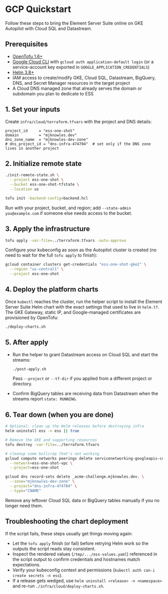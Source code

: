 # GCP Quickstart

Follow these steps to bring the Element Server Suite online on GKE Autopilot with Cloud SQL and Datastream.

## Prerequisites

- [OpenTofu 1.6+](https://opentofu.org/)
- [Google Cloud CLI](https://cloud.google.com/sdk/docs/install) with `gcloud auth application-default login` (or a service-account key exported in `GOOGLE_APPLICATION_CREDENTIALS`)
- [Helm 3.8+](https://helm.sh/)
- IAM access to create/modify GKE, Cloud SQL, Datastream, BigQuery, DNS, and Secret Manager resources in the target project
- A Cloud DNS managed zone that already serves the domain or subdomain you plan to dedicate to ESS

## 1. Set your inputs

Create `infra/cloud/terraform.tfvars` with the project and DNS details:

```hcl
project_id     = "ess-one-shot"
domain         = "mjknowles.dev"
dns_zone_name  = "mjknowles-dev-zone"
# dns_project_id = "dns-infra-474704"  # set only if the DNS zone lives in another project
```

## 2. Initialize remote state

```bash
./init-remote-state.sh \
  --project ess-one-shot \
  --bucket ess-one-shot-tfstate \
  --location us

tofu init -backend-config=backend.hcl
```

Run with your project, bucket, and region; add `--state-admin you@example.com` if someone else needs access to the bucket.

## 3. Apply the infrastructure

```bash
tofu apply -var-file=../terraform.tfvars -auto-approve

```

Configure your kubeconfig as soon as the Autopilot cluster is created (no need to wait for the full `tofu apply` to finish):

```bash
gcloud container clusters get-credentials "ess-one-shot-gke2" \
  --region "us-central1" \
  --project ess-one-shot
```

## 4. Deploy the platform charts

Once `kubectl` reaches the cluster, run the helper script to install the Element Server Suite Helm chart with the exact settings that used to live in `helm.tf`. The GKE Gateway, static IP, and Google-managed certificates are provisioned by OpenTofu:

```bash
./deploy-charts.sh
```

## 5. After apply

- Run the helper to grant Datastream access on Cloud SQL and start the streams:

  ```bash
  ./post-apply.sh
  ```

  Pass `--project` or `--tf-dir` if you applied from a different project or directory.

- Confirm BigQuery tables are receiving data from Datastream when the streams report `state: RUNNING`.

## 6. Tear down (when you are done)

```bash
# Optional: clean up the Helm releases before destroying infra
helm uninstall ess -n ess || true

# Remove the GKE and supporting resources
tofu destroy -var-file=../terraform.tfvars

# cleanup some bullcrap that's not working
gcloud compute networks peerings delete servicenetworking-googleapis-com \
  --network=ess-one-shot-vpc \
  --project=ess-one-shot

gcloud dns record-sets delete _acme-challenge.mjknowles.dev. \
  --zone="mjknowles-dev-zone" \
  --project="dns-infra-474704" \
  --type="CNAME"
```

Remove any leftover Cloud SQL data or BigQuery tables manually if you no longer need them.

## Troubleshooting the chart deployment

If the script fails, these steps usually get things moving again:

- Let the `tofu apply` finish (or fail) before retrying Helm work so the outputs the script reads stay consistent.
- Inspect the rendered values (`/tmp/.../ess-values.yaml`) referenced in the script output to confirm credentials and hostnames match expectations.
- Verify your kubeconfig context and permissions (`kubectl auth can-i create secrets -n ess`).
- If a release gets wedged, use `helm uninstall <release> -n <namespace>` and re-run `./infra/cloud/deploy-charts.sh`.
